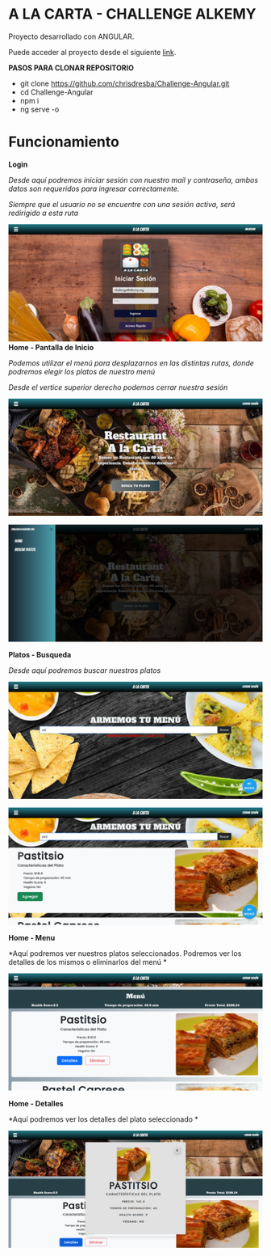 #  A LA CARTA - CHALLENGE ALKEMY 

Proyecto desarrollado con ANGULAR.

Puede acceder al proyecto desde el siguiente [link](https://ecommerce-angular-material.web.app/).

**PASOS PARA CLONAR REPOSITORIO**
- git clone https://github.com/chrisdresba/Challenge-Angular.git
- cd Challenge-Angular
- npm i
- ng serve -o


# Funcionamiento

**Login**  

*Desde aquí podremos iniciar sesión con nuestro mail y contraseña, ambos datos son requeridos para ingresar correctamente.*    

*Siempre que el usuario no se encuentre con una sesión activa, será redirigido a esta ruta*    

![](https://github.com/chrisdresba/Challenge-Angular/blob/main/Challenge-Angular/AppImg/login.png?raw=true)
**Home - Pantalla de Inicio**  

*Podemos utilizar el menú para desplazarnos en las distintas rutas, donde podremos elegir los platos de nuestro menú*    

*Desde el vertice superior derecho podemos cerrar nuestra sesión*    

![](https://github.com/chrisdresba/Challenge-Angular/blob/main/Challenge-Angular/AppImg/home.png?raw=true)

![](https://github.com/chrisdresba/Challenge-Angular/blob/main/Challenge-Angular/AppImg/home2.png?raw=true)


**Platos - Busqueda**  

*Desde aquí podremos buscar nuestros platos*    

![](https://github.com/chrisdresba/Challenge-Angular/blob/main/Challenge-Angular/AppImg/busqueda1.png?raw=true)

![](https://github.com/chrisdresba/Challenge-Angular/blob/main/Challenge-Angular/AppImg/busqueda2.png?raw=true)


**Home - Menu**  

*Aquí podremos ver nuestros platos seleccionados. Podremos ver los detalles de  los mismos o eliminarlos del menú *      

![](https://github.com/chrisdresba/Challenge-Angular/blob/main/Challenge-Angular/AppImg/home-menu.png?raw=true)

**Home - Detalles**  

*Aquí podremos ver los detalles del plato seleccionado * 

![](https://github.com/chrisdresba/Challenge-Angular/blob/main/Challenge-Angular/AppImg/detalles.png?raw=true)
